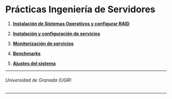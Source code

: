 # Prácticas Ingeniería de Servidores

1. **[Instalación de Sistemas Operativos y configurar RAID](https://github.com/antoniovj1/Ingenieria_de_servidores/tree/master/Practica_1)**

2. **[Instalación y configuración de servicios](https://github.com/antoniovj1/Ingenieria_de_servidores/tree/master/Practica_2)**

3. **[Monitorización de servicios](https://github.com/antoniovj1/Ingenieria_de_servidores/tree/master/Practica_3)**

4. **[Benchmarks](https://github.com/antoniovj1/Ingenieria_de_servidores/tree/master/Practica_4)**

6. **[Ajustes del sistema](https://github.com/antoniovj1/Ingenieria_de_servidores/tree/master/Practica_5)**
___
###### Universidad de Granada (UGR)
___
